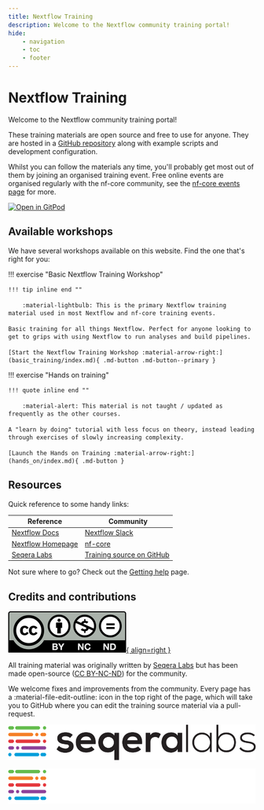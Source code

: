 ```yaml
---
title: Nextflow Training
description: Welcome to the Nextflow community training portal!
hide:
    - navigation
    - toc
    - footer
---
```


# Nextflow Training

Welcome to the Nextflow community training portal!

These training materials are open source and free to use for anyone.
They are hosted in a [GitHub repository](https://github.com/nextflow-io/training) along with example scripts and development configuration.

Whilst you can follow the materials any time, you'll probably get most out of them by joining an organised training event.
Free online events are organised regularly with the nf-core community, see the [nf-core events page](https://nf-co.re/events) for more.

[![Open in GitPod](/assets/img/open_in_gitpod.svg)](https://gitpod.io/#https://github.com/nextflow-io/training)

## Available workshops

We have several workshops available on this website.
Find the one that's right for you:

!!! exercise "Basic Nextflow Training Workshop"

    !!! tip inline end ""

        :material-lightbulb: This is the primary Nextflow training material used in most Nextflow and nf-core training events.

    Basic training for all things Nextflow. Perfect for anyone looking to get to grips with using Nextflow to run analyses and build pipelines.

    [Start the Nextflow Training Workshop :material-arrow-right:](basic_training/index.md){ .md-button .md-button--primary }

!!! exercise "Hands on training"

    !!! quote inline end ""

        :material-alert: This material is not taught / updated as frequently as the other courses.

    A "learn by doing" tutorial with less focus on theory, instead leading through exercises of slowly increasing complexity.

    [Launch the Hands on Training :material-arrow-right:](hands_on/index.md){ .md-button }

## Resources

Quick reference to some handy links:

| Reference                                                   |  Community                                                           |
| ----------------------------------------------------------- | -------------------------------------------------------------------- |
| [Nextflow Docs](https://nextflow.io/docs/latest/index.html) | [Nextflow Slack](https://www.nextflow.io/slack-invite.html)          |
| [Nextflow Homepage](https://nextflow.io/)                   | [nf-core](https://nf-co.re/)                                         |
| [Seqera Labs](https://seqera.io/)                           | [Training source on GitHub](https://github.com/nextflow-io/training) |

Not sure where to go? Check out the [Getting help](help.md) page.

## Credits and contributions

[![Creative Commons Attribution-NonCommercial-ShareAlike 4.0 International (CC BY-NC-SA 4.0](assets/img/cc_by-nc-nd.svg){ align=right }](https://creativecommons.org/licenses/by-nc-nd/4.0/)

All training material was originally written by [Seqera Labs](https://seqera.io) but has been made open-source ([CC BY-NC-ND](https://creativecommons.org/licenses/by-nc-nd/4.0/)) for the community.

We welcome fixes and improvements from the community.
Every page has a :material-file-edit-outline: icon in the top right of the page, which will take you to GitHub where you can edit the training source material via a pull-request.

<div markdown class="homepage_logos">

![Seqera Labs](assets/img/seqera_logo.svg#only-light)

![Seqera Labs](assets/img/seqera_logo_dark.svg#only-dark)

</div>
